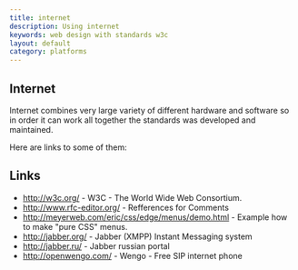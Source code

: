 ```yaml
---
title: internet
description: Using internet
keywords: web design with standards w3c
layout: default
category: platforms
---
```

 
Internet
--

Internet combines very large variety of different hardware and software
so in order it can work all together the standards was developed
and maintained.

Here are links to some of them:
 
## Links
 - <a href="http://w3c.org/">http://w3c.org/</a> -  W3C - The World Wide Web Consortium.
 - <a href="http://www.rfc-editor.org/">http://www.rfc-editor.org/</a> -  Refferences for Comments 
 - <a href="http://meyerweb.com/eric/css/edge/menus/demo.html">http://meyerweb.com/eric/css/edge/menus/demo.html</a> -  Example how to make "pure CSS" menus. 
 - <a href="http://jabber.org/">http://jabber.org/</a> - Jabber (XMPP) Instant Messaging system
 - <a href="http://jabber.ru/">http://jabber.ru/</a> - Jabber russian portal
 - <a href="http://openwengo.com/">http://openwengo.com/</a> - Wengo - Free SIP internet phone
